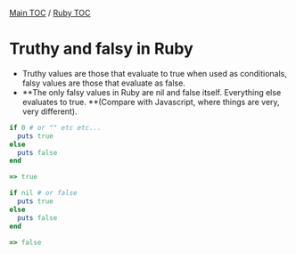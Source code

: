 [Main TOC](../README.md) / [Ruby TOC](./ruby-TOC.md)
# Truthy and falsy in Ruby
- Truthy values are those that evaluate to true when used as conditionals, falsy values are those that evaluate as false.
- **The only falsy values in Ruby are nil and false itself. Everything else evaluates to true. **(Compare with Javascript, where things are very, very different).
```ruby
if 0 # or "" etc etc...
  puts true
else
  puts false
end

=> true

if nil # or false
  puts true
else
  puts false
end

=> false

```